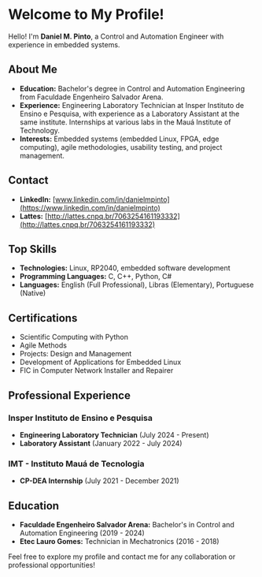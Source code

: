 # Welcome to My Profile!

Hello! I'm **Daniel M. Pinto**, a Control and Automation Engineer with experience in embedded systems.

## About Me

- **Education:** Bachelor's degree in Control and Automation Engineering from Faculdade Engenheiro Salvador Arena.
- **Experience:** Engineering Laboratory Technician at Insper Instituto de Ensino e Pesquisa, with experience as a Laboratory Assistant at the same institute. Internships at various labs in the Mauá Institute of Technology.
- **Interests:** Embedded systems (embedded Linux, FPGA, edge computing), agile methodologies, usability testing, and project management.

## Contact

- **LinkedIn:** [www.linkedin.com/in/danielmpinto](https://www.linkedin.com/in/danielmpinto)
- **Lattes:** [http://lattes.cnpq.br/7063254161193332](http://lattes.cnpq.br/7063254161193332)

## Top Skills

- **Technologies:** Linux, RP2040, embedded software development
- **Programming Languages:** C, C++, Python, C#
- **Languages:** English (Full Professional), Libras (Elementary), Portuguese (Native)

## Certifications

- Scientific Computing with Python
- Agile Methods
- Projects: Design and Management
- Development of Applications for Embedded Linux
- FIC in Computer Network Installer and Repairer

## Professional Experience

### Insper Instituto de Ensino e Pesquisa

- **Engineering Laboratory Technician** (July 2024 - Present)
- **Laboratory Assistant** (January 2022 - July 2024)

### IMT - Instituto Mauá de Tecnologia

- **CP-DEA Internship** (July 2021 - December 2021)

## Education

- **Faculdade Engenheiro Salvador Arena:** Bachelor's in Control and Automation Engineering (2019 - 2024)
- **Etec Lauro Gomes:** Technician in Mechatronics (2016 - 2018)

Feel free to explore my profile and contact me for any collaboration or professional opportunities!
